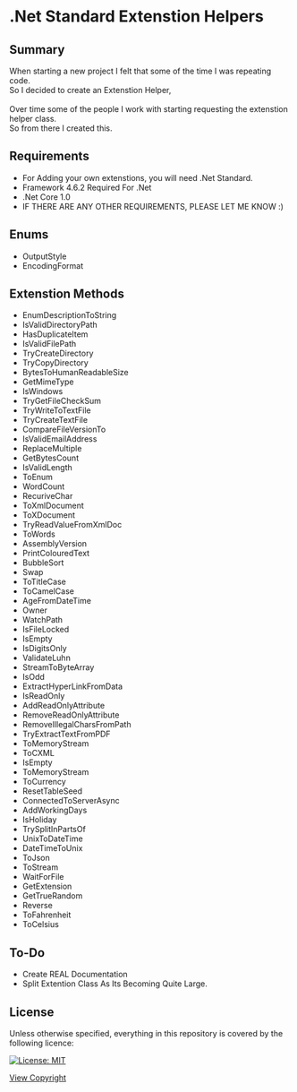 # .Net Standard Extenstion Helpers

## Summary
When starting a new project I felt that some of the time I was repeating code.<br>
So I decided to create an Extenstion Helper, <br><br>Over time some of the people I work with
starting requesting the extenstion helper class.<br>So from there I created this.

## Requirements
   - For Adding your own extenstions, you will need .Net Standard.
   - Framework 4.6.2 Required For .Net
   - .Net Core 1.0
   - IF THERE ARE ANY OTHER REQUIREMENTS, PLEASE LET ME KNOW :)
## Enums
   - OutputStyle
   - EncodingFormat
   
## Extenstion Methods
   - EnumDescriptionToString
   - IsValidDirectoryPath
   - HasDuplicateItem
   - IsValidFilePath
   - TryCreateDirectory
   - TryCopyDirectory
   - BytesToHumanReadableSize
   - GetMimeType
   - IsWindows
   - TryGetFileCheckSum
   - TryWriteToTextFile
   - TryCreateTextFile
   - CompareFileVersionTo
   - IsValidEmailAddress
   - ReplaceMultiple
   - GetBytesCount
   - IsValidLength
   - ToEnum
   - WordCount
   - RecuriveChar
   - ToXmlDocument
   - ToXDocument
   - TryReadValueFromXmlDoc
   - ToWords
   - AssemblyVersion
   - PrintColouredText
   - BubbleSort
   - Swap
   - ToTitleCase
   - ToCamelCase
   - AgeFromDateTime
   - Owner
   - WatchPath
   - IsFileLocked
   - IsEmpty
   - IsDigitsOnly
   - ValidateLuhn
   - StreamToByteArray
   - IsOdd
   - ExtractHyperLinkFromData
   - IsReadOnly
   - AddReadOnlyAttribute
   - RemoveReadOnlyAttribute
   - RemoveIllegalCharsFromPath
   - TryExtractTextFromPDF
   - ToMemoryStream
   - ToCXML
   - IsEmpty<T>
   - ToMemoryStream
   - ToCurrency
   - ResetTableSeed
   - ConnectedToServerAsync
   - AddWorkingDays
   - IsHoliday
   - TrySplitInPartsOf
   - UnixToDateTime
   - DateTimeToUnix
   - ToJson
   - ToStream
   - WaitForFile
   - GetExtension
   - GetTrueRandom
   - Reverse
   - ToFahrenheit
   - ToCelsius
   
## To-Do
- Create REAL Documentation
- Split Extention Class As Its Becoming Quite Large.

## License
Unless otherwise specified, everything in this repository is covered by the following licence:

[![License: MIT](https://img.shields.io/badge/License-MIT-yellow.svg)](https://opensource.org/licenses/MIT)

[View Copyright](https://opensource.org/licenses/MIT)

